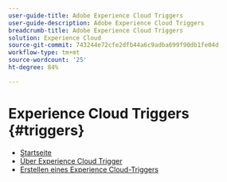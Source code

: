 ```yaml
---
user-guide-title: Adobe Experience Cloud Triggers
user-guide-description: Adobe Experience Cloud Triggers
breadcrumb-title: Adobe Experience Cloud Triggers
solution: Experience Cloud
source-git-commit: 743244e72cfe2dfb44a6c9adba699f90db1fe04d
workflow-type: tm+mt
source-wordcount: '25'
ht-degree: 84%

---
```


# Experience Cloud Triggers {#triggers}

* [Startseite](home.md)
* [Über Experience Cloud Trigger](overview.md)
* [Erstellen eines Experience Cloud-Triggers](create.md)
